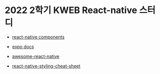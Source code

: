 # 2022 2학기 KWEB React-native 스터디

- [react-native components](https://reactnative.dev/docs/components-and-apis)

- [expo docs](https://docs.expo.dev/)

- [awesome-react-native](https://github.com/jondot/awesome-react-native)

- [react-native-styling-cheat-sheet](https://github.com/vhpoet/react-native-styling-cheat-sheet)